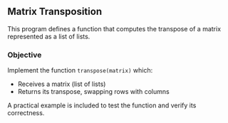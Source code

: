 ## Matrix Transposition

This program defines a function that computes the transpose of a matrix represented as a list of lists.

### Objective

Implement the function `transpose(matrix)` which:

* Receives a matrix (list of lists)
* Returns its transpose, swapping rows with columns

A practical example is included to test the function and verify its correctness.

